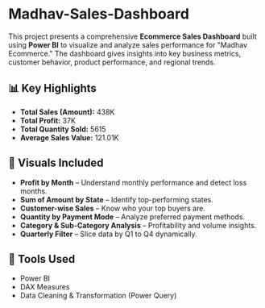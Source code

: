 # Madhav-Sales-Dashboard

This project presents a comprehensive **Ecommerce Sales Dashboard** built using **Power BI** to visualize and analyze sales performance for "Madhav Ecommerce." The dashboard gives insights into key business metrics, customer behavior, product performance, and regional trends.

## 📊 Key Highlights

- **Total Sales (Amount):** 438K  
- **Total Profit:** 37K  
- **Total Quantity Sold:** 5615  
- **Average Sales Value:** 121.01K  

## 📌 Visuals Included

- **Profit by Month** – Understand monthly performance and detect loss months.
- **Sum of Amount by State** – Identify top-performing states.
- **Customer-wise Sales** – Know who your top buyers are.
- **Quantity by Payment Mode** – Analyze preferred payment methods.
- **Category & Sub-Category Analysis** – Profitability and volume insights.
- **Quarterly Filter** – Slice data by Q1 to Q4 dynamically.

## 🔧 Tools Used

- Power BI
- DAX Measures
- Data Cleaning & Transformation (Power Query)



